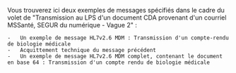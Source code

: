 Vous trouverez ici deux exemples de messages spécifiés dans le cadre du volet de "Transmission au LPS d'un document CDA provenant d'un courriel MSSanté, SEGUR du numérique - Vague 2" :

    -   Un exemple de message HL7v2.6 MDM : Transmission d'un compte-rendu de biologie médicale 
    -   Acquittement technique du message précédent
    -   Un exemple de message HL7v2.6 MDM complet, contenant le document en base 64 : Transmission d'un compte rendu de biologie médicale


